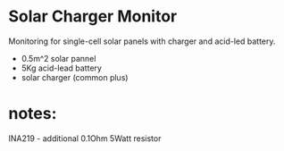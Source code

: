 # Solar Charger Monitor

Monitoring for single-cell solar panels with charger and acid-led battery.


- 0.5m^2 solar pannel
- 5Kg acid-lead battery
- solar charger (common plus)


# notes:
INA219 - additional 0.1Ohm 5Watt resistor